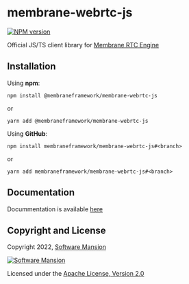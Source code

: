 # membrane-webrtc-js

[![NPM version](https://img.shields.io/npm/v/membrane-webrtc-js)](https://www.npmjs.com/package/membrane-webrtc-js)

Official JS/TS client library for [Membrane RTC Engine](https://github.com/membraneframework/membrane_rtc_engine)

## Installation

Using **npm**:

```
npm install @membraneframework/membrane-webrtc-js
```

or 

```
yarn add @membraneframework/membrane-webrtc-js
```

Using **GitHub**:

```
npm install membraneframework/membrane-webrtc-js#<branch>
```

or

```
yarn add membraneframework/membrane-webrtc-js#<branch>
```

## Documentation

Docummentation is available [here](https://tutorials.membraneframework.org/membrane-webrtc-js/)

## Copyright and License

Copyright 2022, [Software Mansion](https://swmansion.com/?utm_source=git&utm_medium=readme&utm_campaign=membrane-webrtc-js)

[![Software Mansion](https://logo.swmansion.com/logo?color=white&variant=desktop&width=200&tag=membrane-github)](https://swmansion.com/?utm_source=git&utm_medium=readme&utm_campaign=membrane_rtc_engine)

Licensed under the [Apache License, Version 2.0](LICENSE)